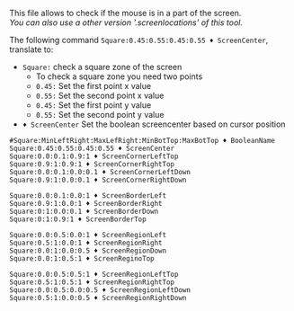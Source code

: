 This file allows to check if the mouse is in a part of the screen.  
_You can also use a other version '.screenlocations' of this tool._  

The following command `Square:0.45:0.55:0.45:0.55 ♦ ScreenCenter`, translate to:
- `Square:` check a square zone of the screen
  - To check a square zone you need two points
  - `0.45:` Set the first point x value 
  - `0.55:` Set the second point x value
  - `0.45:` Set the first point y value
  - `0.55:` Set the second point y value
- `♦ ScreenCenter` Set the boolean screencenter based on cursor position

```
#Square:MinLeftRight:MaxLefRight:MinBotTop:MaxBotTop ♦ BooleanName
Square:0.45:0.55:0.45:0.55 ♦ ScreenCenter 
Square:0.0:0.1:0.9:1 ♦ ScreenCornerLeftTop
Square:0.9:1:0.9:1 ♦ ScreenCornerRightTop
Square:0.0:0.1:0.0:0.1 ♦ ScreenCornerLeftDown
Square:0.9:1:0.0:0.1 ♦ ScreenCornerRightDown

Square:0.0:0.1:0.0:1 ♦ ScreenBorderLeft
Square:0.9:1:0.0:1 ♦ ScreenBorderRight
Square:0:1:0.0:0.1 ♦ ScreenBorderDown
Square:0:1:0.9:1 ♦ ScreenBorderTop

Square:0.0:0.5:0.0:1 ♦ ScreenRegionLeft
Square:0.5:1:0.0:1 ♦ ScreenRegionRight
Square:0.0:1:0.0:0.5 ♦ ScreenRegionDown
Square:0.0:1:0.5:1 ♦ ScreenReginoTop

Square:0.0:0.5:0.5:1 ♦ ScreenRegionLeftTop
Square:0.5:1:0.5:1 ♦ ScreenRegionRightTop
Square:0.0:0.5:0.0:0.5 ♦ ScreenRegionLeftDown
Square:0.5:1:0.0:0.5 ♦ ScreenRegionRightDown
```